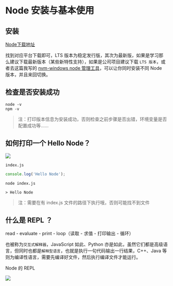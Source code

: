 # Node 安装与基本使用

## 安装

[Node下载地址](http://nodejs.cn/download/)

找到对应平台下载即可，LTS 版本为稳定发行版，其次为最新版，如果是学习那么建议下载最新版本（某些新特性支持），如果是公司项目建议下载 `LTS 版本`，或者去这篇我写的 [nvm-windows node 管理工具](/01-code-tools/05-node-tools/03-nvm-windows-管理工具.md)，可以让你同时安装不同 Node 版本，并且来回切换。

## 检查是否安装成功

```shell
node -v
npm -v
```

> 注：打印版本信息为安装成功，否则检查之前步骤是否出错，环境变量是否配置成功等......

## 如何打印一个 Hello Node？

![](https://gitee.com/feng-picgo-images/images/raw/master/img/node/01-Hello-Node.png)

`index.js`
```javaScript
console.log('Hello Node');
```

```shell
node index.js

> Hello Node
```

> 注：需要在有 index.js 文件的路径下执行哦，否则可能找不到文件


## 什么是 REPL ？

read - evaluate - print - loop（读取 - 求值 - 打印输出 - 循环）

也被称为`交互式解释器`，JavaScript 如此、Python 亦是如此，虽然它们都是高级语言，但同时也都是`解释型语言`，也就是执行一句代码输出一行结果，C++、Java 等则为编译性语言，需要先编译好文件，然后执行编译文件才能运行。

Node 的 REPL

![](https://gitee.com/feng-picgo-images/images/raw/master/img/node/02-REPL.png)